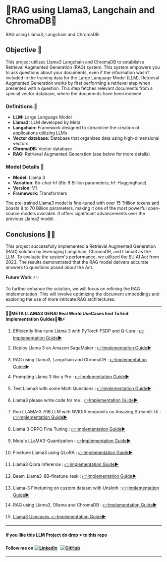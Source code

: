 # 🌟RAG using Llama3, Langchain and ChromaDB💎
RAG using Llama3, Langchain and ChromaDB

## Objective 🎯

This project utilizes Llama3 Langchain and ChromaDB to establish a Retrieval Augmented Generation (RAG) system. This system empowers you to ask questions about your documents, even if the information wasn't included in the training data for the Large Language Model (LLM). Retrieval Augmented Generation works by first performing a retrieval step when presented with a question. This step fetches relevant documents from a special vector database, where the documents have been indexed.

### Definitions 📝

* **LLM:** Large Language Model
* **Llama3:** LLM developed by Meta
* **Langchain:** Framework designed to streamline the creation of applications utilizing LLMs
* **Vector database:** Database that organizes data using high-dimensional vectors
* **ChromaDB:** Vector database
* **RAG:** Retrieval Augmented Generation (see below for more details)

### Model Details 🌟

* **Model:** Llama 3
* **Variation:** 8b-chat-hf (8b: 8 Billion parameters; hf: HuggingFace)
* **Version:** V1
* **Framework:** Transformers

The pre-trained Llama3 model is fine-tuned with over 15 Trillion tokens and boasts 8 to 70 Billion parameters, making it one of the most powerful open-source models available. It offers significant advancements over the previous Llama2 model.


## Conclusions 💯🔥

This project successfully implemented a Retrieval Augmented Generation (RAG) solution by leveraging Langchain, ChromaDB, and Llama3 as the LLM. To evaluate the system's performance, we utilized the EU AI Act from 2023. The results demonstrated that the RAG model delivers accurate answers to questions posed about the Act.

**Future Work** ⚡✨

To further enhance the solution, we will focus on refining the RAG implementation. This will involve optimizing the document embeddings and exploring the use of more intricate RAG architectures.

---
**💎🌟META LLAMA3 GENAI Real World UseCases End To End Implementation Guides📝📚⚡**

1. Efficiently fine-tune Llama 3 with PyTorch FSDP and Q-Lora : [👉Implementation Guide▶️](GENAI_NOTEBOOKS/fsdp-qlora-distributed-llama3.ipynb)

2. Deploy Llama 3 on Amazon SageMaker : [👉Implementation Guide▶️](GENAI_NOTEBOOKS/deploy-llama3.ipynb)

3. RAG using Llama3, Langchain and ChromaDB : [👉Implementation Guide▶️](GENAI_NOTEBOOKS/rag-using-llama3-langchain-and-chromadb.ipynb)

4. Prompting Llama 3 like a Pro : [👉Implementation Guide▶️](GENAI_NOTEBOOKS/prompting-llama-3-like-a-pro.ipynb)

5. Test Llama3 with some Math Questions : [👉Implementation Guide▶️](GENAI_NOTEBOOKS/test-llama3-with-some-math-questions.ipynb)

6. Llama3 please write code for me : [👉Implementation Guide▶️](GENAI_NOTEBOOKS/llama3-please-write-code-for-me.ipynb)

7. Run LLAMA-3 70B LLM with NVIDIA endpoints on Amazing Streamlit UI : [👉Implementation Guide▶️](https://github.com/GURPREETKAURJETHRA/LLAMA3-70B-LLM-with-NVIDIA)

8. Llama 3 ORPO Fine Tuning : [👉Implementation Guide▶️](https://github.com/GURPREETKAURJETHRA/Llama-3-ORPO-Fine-Tuning)

9. Meta's LLaMA3-Quantization : [👉Implementation Guide▶️](https://github.com/GURPREETKAURJETHRA/LLaMA3-Quantization)

10. Finetune Llama3 using QLoRA : [👉Implementation Guide▶️](https://github.com/GURPREETKAURJETHRA/Meta-LLAMA3-GenAI-UseCases-End-To-End-Implementation-Guides/blob/main/GENAI_NOTEBOOKS/finetune-llama3-using-qlora.ipynb)

11. Llama3 Qlora Inference : [👉Implementation Guide▶️](https://github.com/GURPREETKAURJETHRA/Meta-LLAMA3-GenAI-UseCases-End-To-End-Implementation-Guides/blob/main/GENAI_NOTEBOOKS/llama3-qlora-inference.ipynb)

12. Beam_Llama3-8B-finetune_task : [👉Implementation Guide▶️](https://github.com/GURPREETKAURJETHRA/Meta-LLAMA3-GenAI-UseCases-End-To-End-Implementation-Guides/blob/main/GENAI_NOTEBOOKS/Beam_Llama3-8B-finetune_task.py)

13. Llama-3 Finetuning on custom dataset with Unsloth : [👉Implementation Guide▶️](https://github.com/GURPREETKAURJETHRA/Meta-LLAMA3-GenAI-UseCases-End-To-End-Implementation-Guides/blob/main/GENAI_NOTEBOOKS/Llama-3_Finetuning_on_custom_dataset_with_unsloth.ipynb)

14. RAG using  Llama3, Ollama and ChromaDB : [👉Implementation Guide▶️](https://github.com/GURPREETKAURJETHRA/Meta-LLAMA3-GenAI-UseCases-End-To-End-Implementation-Guides/blob/main/GENAI_NOTEBOOKS/ollama_llama_chroma_rag.ipynb)
    
15. [Llama3 Usecases: 👉Implementation Guide▶️](https://github.com/GURPREETKAURJETHRA/Meta-LLAMA3-GenAI-UseCases-End-To-End-Implementation-Guides)
---

#### **If you like this LLM Project do drop ⭐ to this repo**
#### Follow me on [![LinkedIn](https://img.shields.io/badge/linkedin-%230077B5.svg?style=for-the-badge&logo=linkedin&logoColor=white)](https://www.linkedin.com/in/gurpreetkaurjethra/) &nbsp; [![GitHub](https://img.shields.io/badge/github-%23121011.svg?style=for-the-badge&logo=github&logoColor=white)](https://github.com/GURPREETKAURJETHRA/)

---
